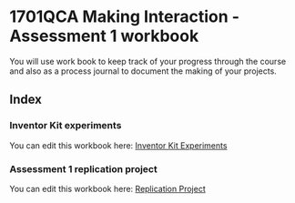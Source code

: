 # 1701QCA Making Interaction - Assessment 1 workbook

You will use work book to keep track of your progress through the course and also as a process journal to document the making of your projects.


## Index

### Inventor Kit experiments ###

You can edit this workbook here: [Inventor Kit Experiments](/experiments/experiments.md)


### Assessment 1 replication project ###

You can edit this workbook here: [Replication Project](/replicationproject/replication.md)

